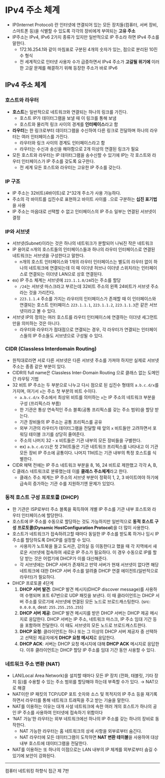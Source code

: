 # IPv4 주소 체계

- IP(Internet Protocol) 란 인터넷에 연결되어 있는 모든 장치들(컴퓨터, 서버 장비, 스마트폰 등)을 식별할 수 있도록 각각의 장비에게 부여되는 **고유 주소**
- IP주소는 IPv4, IPv6 2가지 종류가 있지만 일반적으로 IP 주소라 하면 IPv4 주소를 말한다.
    - 172.16.254.1와 같이 마침표로 구분된 4개의 숫자가 있는, 점으로 분리된 10진수 형식
    - 전 세계적으로 인터넷 사용자 수가 급증하면서 IPv4 주소가 **고갈될 위기에** 이러한 고갈 문제를 해결하기 위해 등장한 주소가 바로 IPv6

## IPv4 주소 체계

### 호스트와 라우터

- **호스트**는 일반적으로 네트워크와 연결되는 하나의 링크를 가진다.
    - 호스트 IP가 데이터그램을 보낼 때 이 링크를 통해 보냄
    - 호스트와 물리적 링크 사이의 경계를 **인터페이스**라고 함
- **라우터**는 한 링크로부터 데이터그램을 수신하여 다른 링크로 전달하며 하나의 라우터는 여러 인터페이스를 가진다.
    - 라우터와 링크 사이의 경계도 인터페이스라고 함
    - 라우터는 수신과 송신을 해야함으로 2개 이상의 연결된 링크가 필요
- 모든 호스트와 라우터는 IP 데이터그램을 송수신할 수 있기에 IP는 각 호스트와 라우터 인터페이스가 IP 주소를 갖도록 요구한다.
    - 전 세계 모든 호스트와 라우터는 고유한 IP 주소를 갖는다.

### IP 구조

- IP 주소는 32비트(4바이트)로 2^32개 주소가 사용 가능하다.
- 주소의 각 바이트를 십진수로 표현하고 바이트 사이를 `.`으로 구분하는 **십진 표기법**을 사용
- IP 주소는 마음대로 선택할 수 없고 인터페이스의 IP 주소 일부는 연결된 서브넷이 결정

### IP와 서브넷

- 서브넷(Subnet)이라는 것은 하나의 네트워크가 분할되어 나눠진 작은 네트워크
- IP 용어로 n개의 호스트들의 인터페이스들과 하나의 라우터 인터페이스로 연결된 네트워크는 서브넷을 구성한다고 말한다.
    - n개의 호스트 인터페이스와 1개의 라우터 인터페이스는 별도의 라우터 없이 하나의 네트워크에 연결되는데 이 때 이더넷 허브나 이더넷 스위치라는 인터페이스로 연결되는 이더넷 LAN으로 상호 연결된다.
- ex) IP 주소 체계는 서브넷에 `223.1.1.0/24`라는 주소를 할당
    - `/24`는 서브넷 마스크라고 부르는데 32비트 주소의 왼쪽 24비트가 서브넷 주소라는 것을 가리킨다.
    - `223.1.1.4` 주소를 가지는 라우터의 인터페이스가 존재할 때 이 인터페이스와 연결되는 호스트 인터페이스 `223.1.1.1`, `223.1.1.2`, `223.1.1.3`은 같은 서브넷이라고 볼 수 있다.
- 서브넷 IP의 정의는 여러 호스트를 라우터 인터페이스에 연결하는 이더넷 세그먼트만을 의미하는 것은 아니다.
    - 라우터와 라우터가 점대점으로 연결되는 경우, 각 라우터가 연결되는 인터페이스들의 IP 주소들도 서브넷으로 구성될 수 있다.

### CIDR (Classless Interdomain Routing)

- 원칙대로라면 서로 다른 서브넷은 다른 서브넷 주소를 가져야 하지만 실제로 서브넷 주소는 종종 같은 부분이 있다.
- CIDR의 full name은 Classless Inter-Domain Routing 으로 클래스 없는 도메인간 라우팅 기법
- 32 비트 IP 주소는 두 부분으로 나누고 다시 점으로 된 십진수 형태의 `a.b.c.d/x`를 가지며, 여기서 `x`는 주소 첫 부분의 비트 수이다.
  - `a.b.c.d/x` 주소에서 최상위 비트를 의미하는 `x`는 IP 주소의 네트워크 부분을 구성 (프리픽스라 부름)
  - 한 기관은 통상 연속적인 주소 블록(공통 프리픽스를 갖는 주소 범위)을 할당 받는다.
  - 기관 장비들의 IP 주소는 공통 프리픽스를 공유
  - 외부 기관의 라우터가 데이터그램을 전달할 때 앞의 `x` 비트들만 고려하면서 포워딩 테이블 크기를 상당히 줄여준다.
  - 주소의 나머지 32 - x 비트들은 기관 내부의 모든 장비들을 구별한다.
  - ex) `a.b.c.d/21`은 첫 21비트들은 기관 네트워크 프리픽스를 나타내고 이 기관 모든 장비 IP 주소에 공통이다. 나머지 11비트는 기관 내부의 특정 호스트를 식별한다.
- CIDR 채택 전에는 IP 주소 네트워크 부분을 8, 16, 24 비트로 제한했고 각각 A, B, C 클래스 네트워크로 분류했는데 이를 **클래스 주소체계**라고 한다.
  - 클래스 주소 체계는 IP 주소의 서브넷 부분이 정확히 1, 2, 3 바이트여야 하기에 급속히 증가하는 기관 수를 지원하기엔 문제가 있었다.

### 동적 호스트 구성 프로토콜 (DHCP)

- 한 기관은 ISP로부터 주소 블록을 획득하여 개별 IP 주소를 기관 내부 호스트와 라우터 인터페이스에 할당한다.
- 호스트에 IP 주소를 수동으로 할당하는 것도 가능하지만 일반적으로 **동적 호스트 구성 프로토콜(Dynamic HostConfiguration Protocol**)을 더 많이 사용한다.
- 호스트가 네트워크가 접속하려고할 때마다 동일한 IP 주소를 받도록 하거나 임시 IP 주소를 할당하도록 DHCP를 설정할 수 있다.
  - 사용자가 노트북을 들고 도서관, 강의실 등 이동한다고 했을 때 각 지역에서 새로운 서브넷에 접속하여 새로운 IP 주소가 필요하다. 이 경우 수동으로 IP를 할당 받는 것은 어렵기에 DHCP가 이를 대신해준다.
  - 각 서브넷에는 DHCP 서버가 존재하고 만약 서버가 현재 서브넷이 없다면 해당 네트워크에 대한 DHCP 서버 주소를 알려줄 DHCP 연결 에이전트(일반적으로 라우터)가 필요하다.
- DHCP 프로토콜 4단계
  1. **DHCP 서버 발견**: DHCP 발견 메시지(DHCP discover message)를 사용하여 수행되며 포트 67번으로 UDP 패킷을 보낸다. 이 때 클라이언트는 DHCP 서버 주소를 모르기에 서브넷에 연결된 모든 노드로 브로드캐스팅한다. (src: `0.0.0.0`, dest: `255.255.255.255`)
  2. **DHCP 서버 제공**: DHCP 발견 메시지를 받은 DHCP 서버는 DHCP 제공 메시지로 응답한다. DHCP 서버는 IP 주소, 네트워크 마스크, IP 주소 임대 기간 등을 포함하여 전달한다. 이 때도 서브넷의 모든 노드로 브로드캐스트한다.
  3. **DHCP 요청**: 클라이언트는 하나 또는 그 이상의 DHCP 서버 제공자 중 선택하고 선택된 제공자에게 **DHCP 요청 메시지**로 응답한다.
  4. **DHCP ACK**: 서버는 DHCP 요청 메시지에 대해 **DHCP ACK** 메시지로 응답한다. 이후 클라이언트는 DHCP 할당 IP 주소를 임대 기간 동안 사용할 수 있다.

### 네트워크 주소 변환 (NAT)
- LAN(Local Area Network)을 설치할 때마다 모든 IP 장치 (전화, 태블릿, 기타 장치 등)를 수용할 수 있는 주소 범위를 할당해야 하는데 부족할 수가 있다. → NAT으로 해결
- NAT이란 IP 패킷의 TCP/UDP 포트 숫자와 소스 및 목적지의 IP 주소 등을 재기록하면서 라우터를 통해 네트워크 트래픽을 주고 받는 기술을 말한다.
- NAT를 이용하는 이유는 대개 사설 네트워크에 속한 여러 개의 호스트가 하나의 공인 IP 주소를 사용하여 인터넷에 접속하기 위함이다
- ‘NAT 가능’한 라우터는 외부 네트워크에선 하나의 IP 주소를 갖는 하나의 장비로 동작한다.
  - NAT 가능한 라우터는 홈 네트워크의 상세 사항을 외부로부터 숨긴다.
  - NAT 라우터에 모든 데이터그램이 도착하면 **NAT 변환 테이블**을 사용하여 대상 내부 호스트에 데이터그램을 전달한다.
- NAT를 이용하는 또 하나의 이점으로는 LAN 내부의 IP 체계를 외부로부터 숨길 수 있기에 보안이 강화된다.
---

컴퓨터 네트워킹 하향식 접근 제 7판